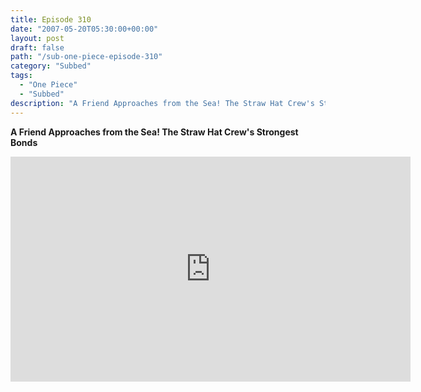```yaml
---
title: Episode 310
date: "2007-05-20T05:30:00+00:00"
layout: post
draft: false
path: "/sub-one-piece-episode-310"
category: "Subbed"
tags:
  - "One Piece"
  - "Subbed"
description: "A Friend Approaches from the Sea! The Straw Hat Crew's Strongest Bonds"
---
```


**A Friend Approaches from the Sea! The Straw Hat Crew's Strongest Bonds**

<iframe width="640" height="360" src="https://www.rapidvideo.com/e/FXQI09DA71" frameborder="0" marginwidth=0 marginheight=0 scrolling=no allowfullscreen></iframe>

